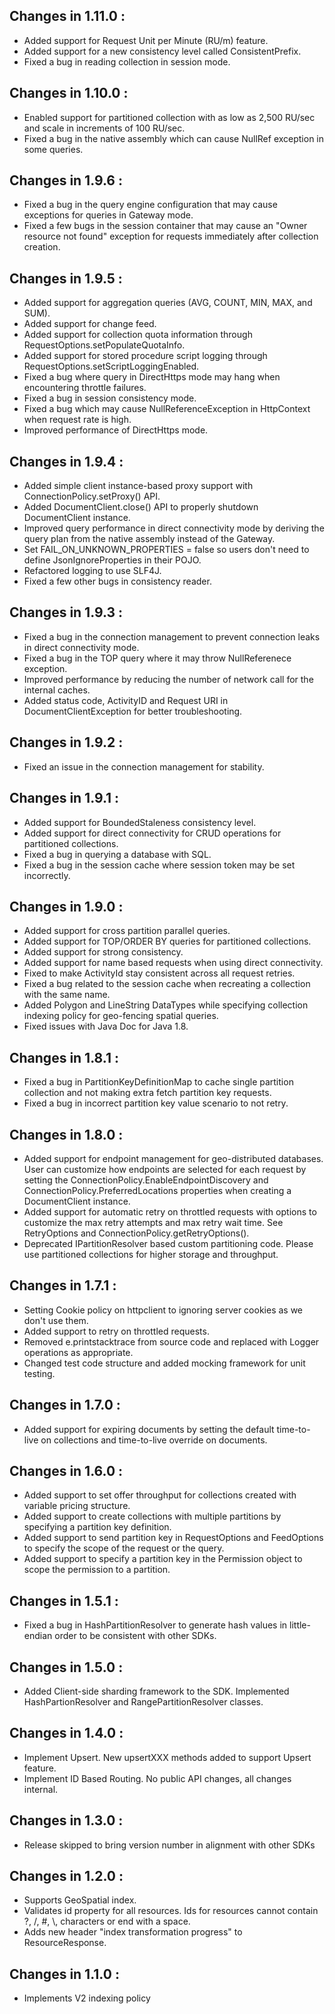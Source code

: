 ## Changes in 1.11.0 : ##

- Added support for Request Unit per Minute (RU/m) feature.
- Added support for a new consistency level called ConsistentPrefix.
- Fixed a bug in reading collection in session mode.

## Changes in 1.10.0 : ##

- Enabled support for partitioned collection with as low as 2,500 RU/sec and scale in increments of 100 RU/sec.
- Fixed a bug in the native assembly which can cause NullRef exception in some queries.

## Changes in 1.9.6 : ##

- Fixed a bug in the query engine configuration that may cause exceptions for queries in Gateway mode.
- Fixed a few bugs in the session container that may cause an "Owner resource not found" exception for requests immediately after collection creation.

## Changes in 1.9.5 : ##

- Added support for aggregation queries (AVG, COUNT, MIN, MAX, and SUM).
- Added support for change feed.
- Added support for collection quota information through RequestOptions.setPopulateQuotaInfo.
- Added support for stored procedure script logging through RequestOptions.setScriptLoggingEnabled.
- Fixed a bug where query in DirectHttps mode may hang when encountering throttle failures.
- Fixed a bug in session consistency mode.
- Fixed a bug which may cause NullReferenceException in HttpContext when request rate is high.
- Improved performance of DirectHttps mode.

## Changes in 1.9.4 : ##

- Added simple client instance-based proxy support with ConnectionPolicy.setProxy() API.
- Added DocumentClient.close() API to properly shutdown DocumentClient instance.
- Improved query performance in direct connectivity mode by deriving the query plan from the native assembly instead of the Gateway.
- Set FAIL_ON_UNKNOWN_PROPERTIES = false so users don't need to define JsonIgnoreProperties in their POJO.
- Refactored logging to use SLF4J.
- Fixed a few other bugs in consistency reader.

## Changes in 1.9.3 : ##

- Fixed a bug in the connection management to prevent connection leaks in direct connectivity mode.
- Fixed a bug in the TOP query where it may throw NullReferenece exception.
- Improved performance by reducing the number of network call for the internal caches.
- Added status code, ActivityID and Request URI in DocumentClientException for better troubleshooting.

## Changes in 1.9.2 : ##

- Fixed an issue in the connection management for stability.

## Changes in 1.9.1 : ##

- Added support for BoundedStaleness consistency level.
- Added support for direct connectivity for CRUD operations for partitioned collections.
- Fixed a bug in querying a database with SQL.
- Fixed a bug in the session cache where session token may be set incorrectly.

## Changes in 1.9.0 : ##

- Added support for cross partition parallel queries.
- Added support for TOP/ORDER BY queries for partitioned collections.
- Added support for strong consistency.
- Added support for name based requests when using direct connectivity.
- Fixed to make ActivityId stay consistent across all request retries.
- Fixed a bug related to the session cache when recreating a collection with the same name.
- Added Polygon and LineString DataTypes while specifying collection indexing policy for geo-fencing spatial queries.
- Fixed issues with Java Doc for Java 1.8.

## Changes in 1.8.1 : ##

- Fixed a bug in PartitionKeyDefinitionMap to cache single partition collection and not making extra fetch partition key requests.
- Fixed a bug in incorrect partition key value scenario to not retry.

## Changes in 1.8.0 : ##

- Added support for endpoint management for geo-distributed databases. User can customize
  how endpoints are selected for each request by setting the ConnectionPolicy.EnableEndpointDiscovery 
  and ConnectionPolicy.PreferredLocations properties when creating a DocumentClient instance.
- Added support for automatic retry on throttled requests with options to customize the max retry attempts
  and max retry wait time.  See RetryOptions and ConnectionPolicy.getRetryOptions().
- Deprecated IPartitionResolver based custom partitioning code. Please use partitioned collections for higher storage and throughput.

## Changes in 1.7.1 : ##

- Setting Cookie policy on httpclient to ignoring server cookies as we don't use them.
- Added support to retry on throttled requests.
- Removed e.printstacktrace from source code and replaced with Logger operations as appropriate.
- Changed test code structure and added mocking framework for unit testing.

## Changes in 1.7.0 : ##

- Added support for expiring documents by setting the default time-to-live on collections and time-to-live override on documents.

## Changes in 1.6.0 : ##

- Added support to set offer throughput for collections created with variable pricing structure.
- Added support to create collections with multiple partitions by specifying a partition key definition.
- Added support to send partition key in RequestOptions and FeedOptions to specify the scope of the request or the query.
- Added support to specify a partition key in the Permission object to scope the permission to a partition. 
     
## Changes in 1.5.1 : ##

- Fixed a bug in HashPartitionResolver to generate hash values in little-endian order to be consistent with other SDKs.

## Changes in 1.5.0 : ##

- Added Client-side sharding framework to the SDK. Implemented HashPartionResolver and RangePartitionResolver classes.

## Changes in 1.4.0 : ##

- Implement Upsert. New upsertXXX methods added to support Upsert feature.
- Implement ID Based Routing. No public API changes, all changes internal.

## Changes in 1.3.0 : ##

- Release skipped to bring version number in alignment with other SDKs

## Changes in 1.2.0 : ##

- Supports GeoSpatial index.
- Validates id property for all resources. Ids for resources cannot contain ?, /, #, \\, characters or end with a space.
- Adds new header "index transformation progress" to ResourceResponse.

## Changes in 1.1.0 : ##

- Implements V2 indexing policy
